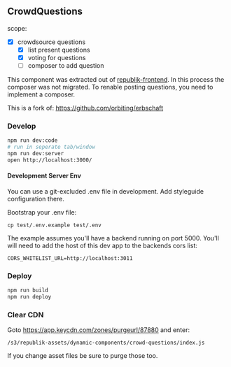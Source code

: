 ## CrowdQuestions

scope:
 - [x] crowdsource questions
   - [x] list present questions
   - [x] voting for questions
   - [ ] composer to add question

This component was extracted out of [republik-frontend](https://github.com/orbiting/republik-frontend). In this process the composer was not migrated. To renable posting questions, you need to implement a composer.

This is a fork of: https://github.com/orbiting/erbschaft

### Develop

```bash
npm run dev:code
# run in seperate tab/window
npm run dev:server
open http://localhost:3000/
```

#### Development Server Env

You can use a git-excluded .env file in development. Add styleguide configuration there.

Bootstrap your .env file:

```
cp test/.env.example test/.env
```

The example assumes you'll have a backend running on port 5000. You'll will need to add the host of this dev app to the backends cors list:

```
CORS_WHITELIST_URL=http://localhost:3011
```

### Deploy

```bash
npm run build
npm run deploy
```

### Clear CDN

Goto https://app.keycdn.com/zones/purgeurl/87880 and enter:

```
/s3/republik-assets/dynamic-components/crowd-questions/index.js
```

If you change asset files be sure to purge those too.
